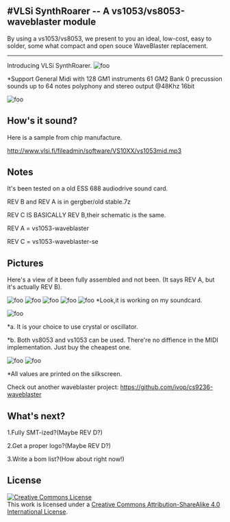 #VLSi SynthRoarer -- A vs1053/vs8053-waveblaster module
-------------------------------------------------
By using a vs1053/vs8053, we present to you an ideal, low-cost, easy to solder, some what compact and open souce WaveBlaster replacement.
_________________________________________________
Introducing VLSi SynthRoarer.
![foo](https://github.com/gtr3qq/vs1053-waveblaster/blob/master/kicad/vs1053-waveblaster-se.png?raw=true "bar")

*Support General Midi with 128 GM1 instruments 61 GM2 Bank 0 precussion sounds up to 64 notes polyphony and stereo output @48Khz 16bit

![foo](https://github.com/gtr3qq/vs1053-waveblaster/blob/master/kicad/vs1053-waveblaster-se-b.png?raw=true "bar")

How's it sound?
--------------
Here is a sample from chip manufacture.

http://www.vlsi.fi/fileadmin/software/VS10XX/vs1053mid.mp3


Notes
------------------------
It's been tested on a old ESS 688 audiodrive sound card.

REV B and REV A is in gergber/old stable.7z

REV C IS BASICALLY REV B,their schematic is the same.

REV A = vs1053-waveblaster

REV C = vs1053-waveblaster-se

Pictures
----------------------------
Here's a view of it been fully assembled and not been. (It says REV A, but it's actually REV B).

![foo](https://github.com/gtr3qq/vs1053-waveblaster/blob/master/kicad/pic/1641177433759971.jpg?raw=true "bar")
![foo](https://github.com/gtr3qq/vs1053-waveblaster/blob/master/kicad/pic/1641220088942262.jpg?raw=true "bar")
![foo](https://github.com/gtr3qq/vs1053-waveblaster/blob/master/kicad/pic/1641250700457883.jpg?raw=true "bar")
![foo](https://github.com/gtr3qq/vs1053-waveblaster/blob/master/kicad/pic/1641295926145375.jpg?raw=true "bar")
![foo](https://github.com/gtr3qq/vs1053-waveblaster/blob/master/kicad/pic/1641319182140166.jpg?raw=true "bar")
*Look,it is working on my soundcard.

![foo](https://github.com/gtr3qq/vs1053-waveblaster/blob/master/kicad/pic/1641342934551617.jpg?raw=true "bar")

*a. It is your choice to use crystal or oscillator.

*b. Both vs8053 and vs1053 can be used. There're no diffience in the MIDI implementation. Just buy the cheapest one.

![foo](https://github.com/gtr3qq/vs1053-waveblaster/blob/master/kicad/pic/1641373998009948.jpg?raw=true "bar")
![foo](https://github.com/gtr3qq/vs1053-waveblaster/blob/master/kicad/pic/1641273406661004.jpg?raw=true "bar")

*All values are printed on the silkscreen.


Check out another waveblaster project: https://github.com/ivop/cs9236-waveblaster

What's next?
------------------------------
1.Fully SMT-ized?(Maybe REV D?)

2.Get a proper logo?(Maybe REV D?)

3.Write a bom list?(How about right now!)


License
-----------------
<a rel="license" href="http://creativecommons.org/licenses/by-sa/4.0/"><img alt="Creative Commons License" style="border-width:0" src="https://i.creativecommons.org/l/by-sa/4.0/88x31.png" /></a><br />This work is licensed under a <a rel="license" href="http://creativecommons.org/licenses/by-sa/4.0/">Creative Commons Attribution-ShareAlike 4.0 International License</a>.
